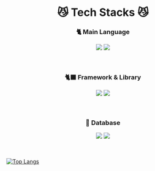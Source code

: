 <div align="center">
  
  # 😼 Tech Stacks 😼

  
  ### 🐈 Main Language
  <img src="https://img.shields.io/badge/Javascript-F7DF1E?style=for-the-badge&logo=javascript&logoColor=white"/>
  <img src="https://img.shields.io/badge/Typescript-3178C6?style=for-the-badge&logo=typescript&logoColor=white"/>
  <br/>
  <br/>
  <br/>
  
  
  ### 🐈‍⬛ Framework & Library
  <img src="https://img.shields.io/badge/Nest.js-000000?style=for-the-badge&logo=nestjs&logoColor=E0234E">
  <img src="https://img.shields.io/badge/Express-000000?style=for-the-badge&logo=express&logoColor=white">
  <br/>
  <br/>
  <br/>
  
  
  ### 🐘 Database
  <img src="https://img.shields.io/badge/Postgre-4169E1?style=for-the-badge&logo=postgresql&logoColor=white">
  <img src="https://img.shields.io/badge/Maria-1F305F?style=for-the-badge&logo=mariadb&logoColor=white">
  <br/>
  <br/>
  <br/>
  
</div>

[![Top Langs](https://github-readme-stats.vercel.app/api/top-langs/?username=koh1260&langs_count=8)](https://github.com/anuraghazra/github-readme-stats)
